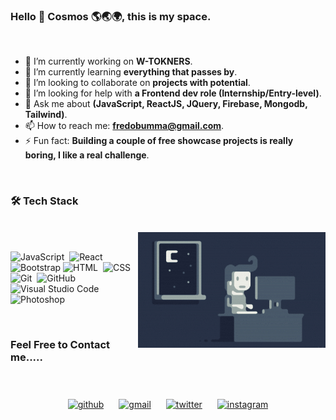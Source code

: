 ### Hello 👋 Cosmos 🌎🌏🌍, this is my space.

<!--
**Fredobumma/Fredobumma** is a ✨ _special_ ✨ repository because its `README.md` (this file) appears on your GitHub profile.

Here are some ideas to get you started:
-->

<br/>

- 🔭 I’m currently working on **W-TOKNERS**.
- 🌱 I’m currently learning **everything that passes by**.
- 👯 I’m looking to collaborate on **projects with potential**.
- 🤔 I’m looking for help with **a Frontend dev role (Internship/Entry-level)**.
- 💬 Ask me about **(JavaScript, ReactJS, JQuery, Firebase, Mongodb, Tailwind)**.
- 📫 How to reach me: **fredobumma@gmail.com**.
- ⚡ Fun fact: **Building a couple of free showcase projects is really boring, I like a real challenge**.

<br/>

### 🛠 Tech Stack 

<br/> 

<img alt="Night Coding" src="https://raw.githubusercontent.com/AVS1508/AVS1508/master/assets/Night-Coding.gif" align="right"/>
<br/>

![JavaScript](https://img.shields.io/badge/-JavaScript-05122A?style=flat&logo=javascript)&nbsp;
![React](https://img.shields.io/badge/-React-05122A?style=flat&logo=react)&nbsp; 
![Bootstrap](https://img.shields.io/badge/-Bootstrap-05122A?style=flat&logo=bootstrap&logoColor=563D7C)
![HTML](https://img.shields.io/badge/-HTML-05122A?style=flat&logo=HTML5)&nbsp; 
![CSS](https://img.shields.io/badge/-CSS-05122A?style=flat&logo=CSS3&logoColor=1572B6)&nbsp; 
![Git](https://img.shields.io/badge/-Git-05122A?style=flat&logo=git)&nbsp; 
![GitHub](https://img.shields.io/badge/-GitHub-05122A?style=flat&logo=github)&nbsp;
![Visual Studio Code](https://img.shields.io/badge/-Visual%20Studio%20Code-05122A?style=flat&logo=visual-studio-code&logoColor=007ACC)&nbsp; 
![Photoshop](https://img.shields.io/badge/-Photoshop-05122A?style=flat&logo=adobe-photoshop)&nbsp; 

<br/>

### Feel Free to Contact me.....

<br/>

<p align="center">
  <a href="https://github.com/Fredobumma"><img alt="github" width="20%" style="padding:10px" src="https://img.icons8.com/clouds/100/000000/github.png"/></a>
  <a href="mailto:fredobumma@gmail.com"><img alt="gmail" width="20%" style="padding:10px" src="https://img.icons8.com/clouds/100/null/gmail.png"/></a>
  <a href="https://www.twitter.com/fredobumma"><img alt="twitter" width="20%" style="padding:10px" src="https://img.icons8.com/clouds/100/null/twitter-circled.png"/></a>
  <a href="https://www.instagram.com/Fredobumma"><img alt="instagram" width="20%" style="padding:10px" src="https://img.icons8.com/clouds/100/000000/instagram.png"/></a>
</p>
